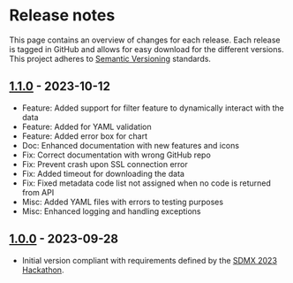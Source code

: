 # Release notes

This page contains an overview of changes for each release.
Each release is tagged in GitHub and allows for easy download for the different versions.
This project adheres to [Semantic Versioning](https://semver.org/spec/v2.0.0.html) standards.

## [1.1.0] - 2023-10-12

- Feature: Added support for filter feature to dynamically interact with the data
- Feature: Added for YAML validation
- Feature: Added error box for chart
- Doc: Enhanced documentation with new features and icons
- Fix: Correct documentation with wrong GitHub repo
- Fix: Prevent crash upon SSL connection error
- Fix: Added timeout for downloading the data
- Fix: Fixed metadata code list not assigned when no code is returned from API
- Misc: Added YAML files with errors to testing purposes
- Misc: Enhanced logging and handling exceptions

## [1.0.0] - 2023-09-28

- Initial version compliant with requirements defined by the [SDMX 2023 Hackathon](https://www.sdmx2023.org/hackathon).

[1.1.0]: https://github.com/bis-med-it/SDMX-dashboard-generator/releases/tag/1.1.0
[1.0.0]: https://github.com/bis-med-it/SDMX-dashboard-generator/releases/tag/1.0.0
